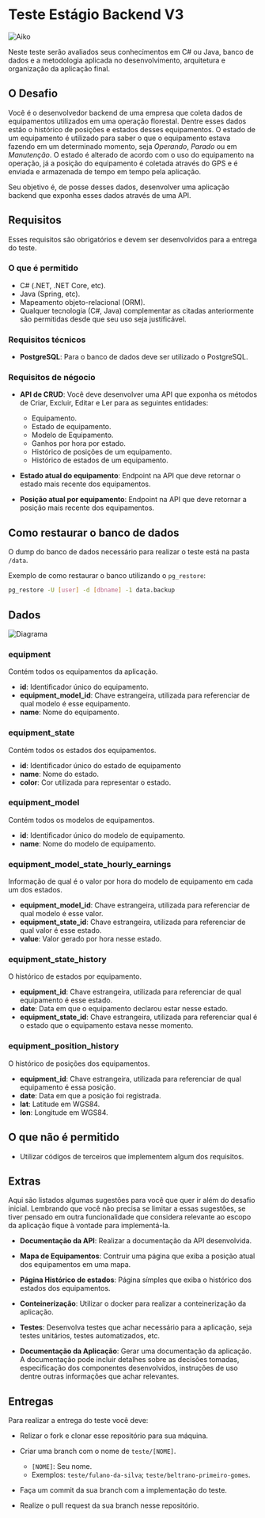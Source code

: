 # Teste Estágio Backend V3

![Aiko](img/aiko.png)

Neste teste serão avaliados seus conhecimentos em C# ou Java, banco de dados e a metodologia aplicada no
desenvolvimento, arquitetura e organização da aplicação final.

## O Desafio

Você é o desenvolvedor backend de uma empresa que coleta dados de equipamentos utilizados em uma operação florestal.
Dentre esses dados estão o histórico de posições e estados desses equipamentos. O estado de um equipamento é utilizado
para saber o que o equipamento estava fazendo em um determinado momento, seja *Operando*, *Parado* ou em *Manutenção*. O
estado é alterado de acordo com o uso do equipamento na operação, já a posição do equipamento é coletada através do GPS
e é enviada e armazenada de tempo em tempo pela aplicação.

Seu objetivo é, de posse desses dados, desenvolver uma aplicação backend que exponha esses dados através de uma API.

## Requisitos

Esses requisitos são obrigatórios e devem ser desenvolvidos para a entrega do teste.

### O que é permitido

* C# (.NET, .NET Core, etc).
* Java (Spring, etc).
* Mapeamento objeto-relacional (ORM).
* Qualquer tecnologia (C#, Java) complementar as citadas anteriormente são permitidas desde que seu uso seja
  justificável.

### Requisitos técnicos

* **PostgreSQL**: Para o banco de dados deve ser utilizado o PostgreSQL.

### Requisitos de négocio

* **API de CRUD**: Você deve desenvolver uma API que exponha os métodos de Criar, Excluir, Editar e Ler para as
  seguintes entidades:
    * Equipamento.
    * Estado de equipamento.
    * Modelo de Equipamento.
    * Ganhos por hora por estado.
    * Histórico de posições de um equipamento.
    * Histórico de estados de um equipamento.

* **Estado atual do equipamento**: Endpoint na API que deve retornar o estado mais recente dos equipamentos.

* **Posição atual por equipamento**: Endpoint na API que deve retornar a posição mais recente dos equipamentos.

## Como restaurar o banco de dados

O dump do banco de dados necessário para realizar o teste está na pasta `/data`.

Exemplo de como restaurar o banco utilizando o `pg_restore`:

```sh
pg_restore -U [user] -d [dbname] -1 data.backup
```

## Dados

![Diagrama](img/diagram.png)

### equipment

Contém todos os equipamentos da aplicação.

* **id**: Identificador único do equipamento.
* **equipment_model_id**: Chave estrangeira, utilizada para referenciar de qual modelo é esse equipamento.
* **name**: Nome do equipamento.

### equipment_state

Contém todos os estados dos equipamentos.

* **id**: Identificador único do estado de equipamento
* **name**: Nome do estado.
* **color**: Cor utilizada para representar o estado.

### equipment_model

Contém todos os modelos de equipamentos.

* **id**: Identificador único do modelo de equipamento.
* **name**: Nome do modelo de equipamento.

### equipment_model_state_hourly_earnings

Informação de qual é o valor por hora do modelo de equipamento em cada um dos estados.

* **equipment_model_id**: Chave estrangeira, utilizada para referenciar de qual modelo é esse valor.
* **equipment_state_id**: Chave estrangeira, utilizada para referenciar de qual valor é esse estado.
* **value**: Valor gerado por hora nesse estado.

### equipment_state_history

O histórico de estados por equipamento.

* **equipment_id**: Chave estrangeira, utilizada para referenciar de qual equipamento é esse estado.
* **date**: Data em que o equipamento declarou estar nesse estado.
* **equipment_state_id**: Chave estrangeira, utilizada para referenciar qual é o estado que o equipamento estava nesse
  momento.

### equipment_position_history

O histórico de posições dos equipamentos.

* **equipment_id**: Chave estrangeira, utilizada para referenciar de qual equipamento é essa posição.
* **date**: Data em que a posição foi registrada.
* **lat**: Latitude em WGS84.
* **lon**: Longitude em WGS84.

## O que não é permitido

* Utilizar códigos de terceiros que implementem algum dos requisitos.

## Extras

Aqui são listados algumas sugestões para você que quer ir além do desafio inicial. Lembrando que você não precisa se
limitar a essas sugestões, se tiver pensado em outra funcionalidade que considera relevante ao escopo da aplicação fique
à vontade para implementá-la.

* **Documentação da API**: Realizar a documentação da API desenvolvida.

* **Mapa de Equipamentos**: Contruir uma página que exiba a posição atual dos equipamentos em uma mapa.

* **Página Histórico de estados**: Página símples que exiba o histórico dos estados dos equipamentos.

* **Conteinerização**: Utilizar o docker para realizar a conteinerização da aplicação.

* **Testes**: Desenvolva testes que achar necessário para a aplicação, seja testes unitários, testes automatizados, etc.

* **Documentação da Aplicação**: Gerar uma documentação da aplicação. A documentação pode incluir detalhes sobre as
  decisões tomadas, especificação dos componentes desenvolvidos, instruções de uso dentre outras informações que achar
  relevantes.

## Entregas

Para realizar a entrega do teste você deve:

* Relizar o fork e clonar esse repositório para sua máquina.

* Criar uma branch com o nome de `teste/[NOME]`.
    * `[NOME]`: Seu nome.
    * Exemplos: `teste/fulano-da-silva`; `teste/beltrano-primeiro-gomes`.

* Faça um commit da sua branch com a implementação do teste.

* Realize o pull request da sua branch nesse repositório.
